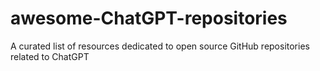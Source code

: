# awesome-ChatGPT-repositories
A curated list of resources dedicated to open source GitHub repositories related to ChatGPT
